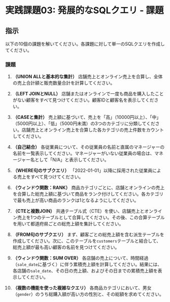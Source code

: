 # 実践課題03: 発展的なSQLクエリ - 課題

## 指示

以下の10個の課題を解いてください。各課題に対して単一のSQLクエリを作成してください。

### 課題

1.  **（UNION ALLと基本的な集計）**
    店舗売上とオンライン売上を合算し、全体の売上合計額と販売数量合計を計算してください。

2.  **（LEFT JOINとNULL）**
    店舗またはオンラインで一度も商品を購入したことがない顧客をすべて見つけてください。顧客IDと顧客名を表示してください。

3.  **（CASEと集計）**
    売上額に基づいて、売上を「高」（10000円以上）、「中」（5000円以上）、「低」（5000円未満）の3つのカテゴリに分類してください。店舗売上とオンライン売上を合算した各カテゴリの売上件数をカウントしてください。

4.  **（自己結合）**
    各従業員について、その従業員の名前と直属のマネージャーの名前を一覧表示してください。マネージャーがいない従業員の場合は、マネージャー名として「N/A」と表示してください。

5.  **（WHERE句のサブクエリ）**
    「2022-01-01」以降に採用された従業員による売上をすべて見つけてください。

6.  **（ウィンドウ関数：RANK）**
    商品カテゴリごとに、店舗とオンラインの売上を合算した総売上額に基づいて商品をランク付けしてください。各カテゴリで最も売上が高い商品のランクは1となるようにしてください。

7.  **（CTEと複数JOIN）**
    共通テーブル式（CTE）を使い、店舗売上とオンライン売上を1つのテーブルとして合算してください。その後、この合算テーブルを用いて都道府県ごとの総売上額を集計してください。

8.  **（FROM句のサブクエリ）**
    まず、顧客ごとの総売上額を含む派生テーブルを作成してください。次に、このテーブルを`customers`テーブルと結合して、総売上額が最も高い顧客の名前を見つけてください。

9.  **（ウィンドウ関数：SUM OVER）**
    各店舗の売上について、時間経過（`sale_date`に基づく）に伴う累積売上額を計算してください。結果には、各店舗の`sale_date`、その日の売上額、およびその日までの累積売上額を表示してください。

10. **（複数の機能を使った複雑なクエリ）**
    各商品カテゴリにおいて、男女（`gender`）のうち総購入額が高い方の性別と、その総額を求めてください。